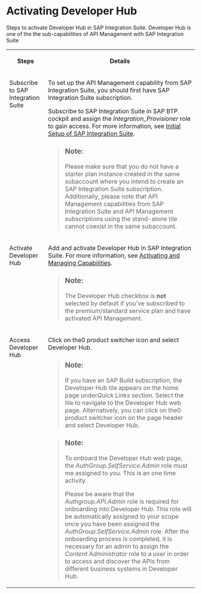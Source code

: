 <!-- loioa0fb69bf8ccf47b3b8487b64945e42cc -->

<link rel="stylesheet" type="text/css" href="css/sap-icons.css"/>

# Activating Developer Hub 

Steps to activate Developer Hub in SAP Integration Suite. Developer Hub is one of the the sub-capabilities of API Management with SAP Integration Suite


<table>
<tr>
<th valign="top">

Steps

</th>
<th valign="top">

Details

</th>
</tr>
<tr>
<td valign="top">

Subscribe to SAP Integration Suite 

</td>
<td valign="top">

To set up the API Management capability from SAP Integration Suite, you should first have SAP Integration Suite subscription.

Subscribe to SAP Integration Suite in SAP BTP cockpit and assign the *Integration\_Provisioner* role to gain access. For more information, see [Initial Setup of SAP Integration Suite](10-InitialSetup/initial-setup-of-sap-integration-suite-3dcf507.md).

> ### Note:  
> Please make sure that you do not have a starter plan instance created in the same subaccount where you intend to create an SAP Integration Suite subscription. Additionally, please note that API Management capabilities from SAP Integration Suite and API Management subscriptions using the stand-alone tile cannot coexist in the same subaccount.



</td>
</tr>
<tr>
<td valign="top">

Activate Developer Hub 

</td>
<td valign="top">

Add and activate Developer Hub in SAP Integration Suite. For more information, see [Activating and Managing Capabilities](activating-and-managing-capabilities-2ffb343.md).

> ### Note:  
> The Developer Hub checkbox is **not** selected by default if you've subscribed to the premium/standard service plan and have activated API Management.



</td>
</tr>
<tr>
<td valign="top">

Access Developer Hub 

</td>
<td valign="top">

Click on the<span class="SAP-icons-V5"></span> product switcher icon and select Developer Hub.

> ### Note:  
> If you have an SAP Build subscription, the Developer Hub tile appears on the home page under*Quick Links* section. Select the tile to navigate to the Developer Hub web page. Alternatively, you can click on the<span class="SAP-icons-V5"></span> product switcher icon on the page header and select Developer Hub.

> ### Note:  
> To onboard the Developer Hub web page, the *AuthGroup.SelfService.Admin* role must me assigned to you. This is an one time activity.
> 
> Please be aware that the *Authgroup.API.Admin* role is required for onboarding into Developer Hub. This role will be automatically assigned to your scope once you have been assigned the *AuthGroup.SelfService.Admin* role. After the onboarding process is completed, it is necessary for an admin to assign the *Content Administrator* role to a user in order to access and discover the APIs from different business systems in Developer Hub.



</td>
</tr>
</table>

